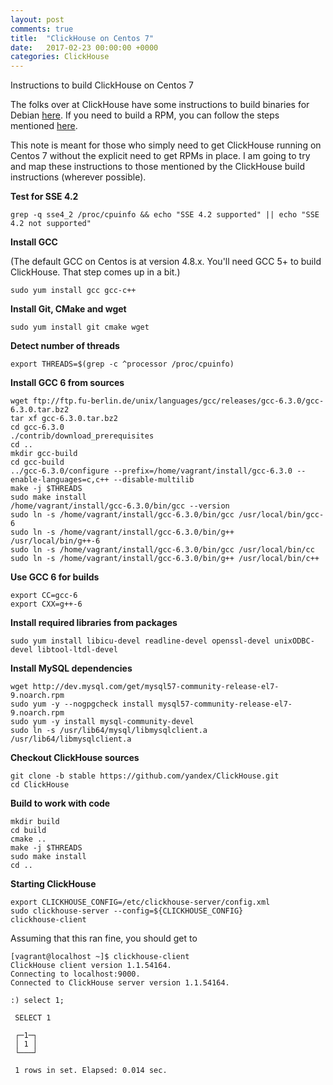 ```yaml
---
layout: post
comments: true
title:  "ClickHouse on Centos 7"
date:   2017-02-23 00:00:00 +0000
categories: ClickHouse
---
```


Instructions to build ClickHouse on Centos 7

The folks over at ClickHouse have some instructions to build binaries for Debian [here](https://github.com/yandex/ClickHouse/blob/master/doc/build.md). If you need to build a RPM, you can follow the steps mentioned [here](https://github.com/redsoftbiz/clickhouse-rpm).

This note is meant for those who simply need to get ClickHouse running on Centos 7 without the explicit need to get RPMs in place. I am going to try and map these instructions to those mentioned by the ClickHouse build instructions (wherever possible).

**Test for SSE 4.2**

    grep -q sse4_2 /proc/cpuinfo && echo "SSE 4.2 supported" || echo "SSE 4.2 not supported"

**Install GCC**

(The default GCC on Centos is at version 4.8.x. You'll need GCC 5+ to build ClickHouse. That step comes up in a bit.)

    sudo yum install gcc gcc-c++

**Install Git, CMake and wget**

    sudo yum install git cmake wget

**Detect number of threads**

    export THREADS=$(grep -c ^processor /proc/cpuinfo) 

**Install GCC 6 from sources**

    wget ftp://ftp.fu-berlin.de/unix/languages/gcc/releases/gcc-6.3.0/gcc-6.3.0.tar.bz2
    tar xf gcc-6.3.0.tar.bz2
    cd gcc-6.3.0
    ./contrib/download_prerequisites
    cd ..
    mkdir gcc-build
    cd gcc-build
    ../gcc-6.3.0/configure --prefix=/home/vagrant/install/gcc-6.3.0 --enable-languages=c,c++ --disable-multilib
    make -j $THREADS
    sudo make install
    /home/vagrant/install/gcc-6.3.0/bin/gcc --version
    sudo ln -s /home/vagrant/install/gcc-6.3.0/bin/gcc /usr/local/bin/gcc-6
    sudo ln -s /home/vagrant/install/gcc-6.3.0/bin/g++ /usr/local/bin/g++-6
    sudo ln -s /home/vagrant/install/gcc-6.3.0/bin/gcc /usr/local/bin/cc
    sudo ln -s /home/vagrant/install/gcc-6.3.0/bin/g++ /usr/local/bin/c++

**Use GCC 6 for builds**

    export CC=gcc-6
    export CXX=g++-6
    
**Install required libraries from packages**

    sudo yum install libicu-devel readline-devel openssl-devel unixODBC-devel libtool-ltdl-devel
    
**Install MySQL dependencies**

    wget http://dev.mysql.com/get/mysql57-community-release-el7-9.noarch.rpm
    sudo yum -y --nogpgcheck install mysql57-community-release-el7-9.noarch.rpm
    sudo yum -y install mysql-community-devel
    sudo ln -s /usr/lib64/mysql/libmysqlclient.a /usr/lib64/libmysqlclient.a
    
**Checkout ClickHouse sources**

    git clone -b stable https://github.com/yandex/ClickHouse.git
    cd ClickHouse
    
**Build to work with code**

    mkdir build
    cd build
    cmake ..
    make -j $THREADS
    sudo make install
    cd ..

**Starting ClickHouse**
    
    export CLICKHOUSE_CONFIG=/etc/clickhouse-server/config.xml
    sudo clickhouse-server --config=${CLICKHOUSE_CONFIG}
    clickhouse-client 
    
Assuming that this ran fine, you should get to 

    [vagrant@localhost ~]$ clickhouse-client
    ClickHouse client version 1.1.54164.
    Connecting to localhost:9000.
    Connected to ClickHouse server version 1.1.54164.

    :) select 1;

     SELECT 1

     ┌─1─┐
     │ 1 │
     └───┘

     1 rows in set. Elapsed: 0.014 sec. 


